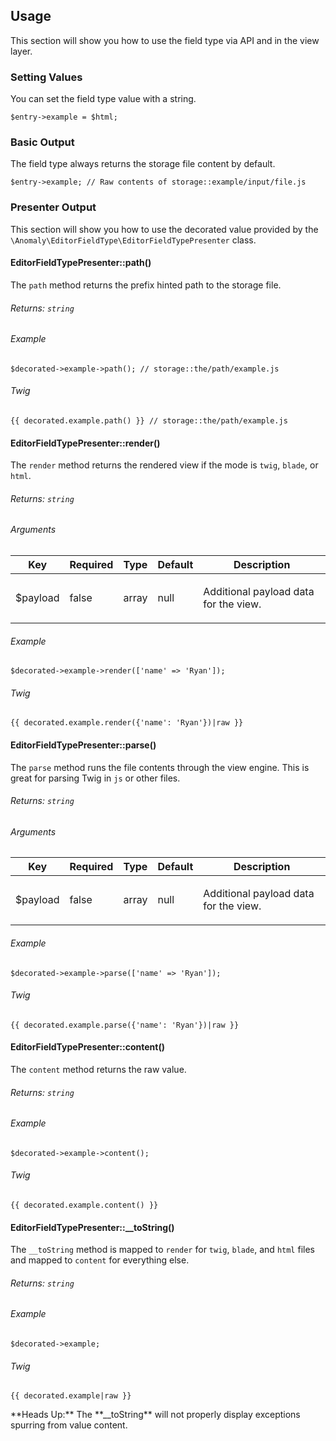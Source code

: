 ## Usage[](#usage)

This section will show you how to use the field type via API and in the view layer.


### Setting Values[](#usage/setting-values)

You can set the field type value with a string.

    $entry->example = $html;


### Basic Output[](#usage/basic-output)

The field type always returns the storage file content by default.

    $entry->example; // Raw contents of storage::example/input/file.js


### Presenter Output[](#usage/presenter-output)

This section will show you how to use the decorated value provided by the `\Anomaly\EditorFieldType\EditorFieldTypePresenter` class.


#### EditorFieldTypePresenter::path()[](#usage/presenter-output/editorfieldtypepresenter-path)

The `path` method returns the prefix hinted path to the storage file.

###### Returns: `string`

###### Example

    $decorated->example->path(); // storage::the/path/example.js

###### Twig

    {{ decorated.example.path() }} // storage::the/path/example.js


#### EditorFieldTypePresenter::render()[](#usage/presenter-output/editorfieldtypepresenter-render)

The `render` method returns the rendered view if the mode is `twig`, `blade`, or `html`.

###### Returns: `string`

###### Arguments

<table class="table table-bordered table-striped">

<thead>

<tr>

<th>Key</th>

<th>Required</th>

<th>Type</th>

<th>Default</th>

<th>Description</th>

</tr>

</thead>

<tbody>

<tr>

<td>

$payload

</td>

<td>

false

</td>

<td>

array

</td>

<td>

null

</td>

<td>

Additional payload data for the view.

</td>

</tr>

</tbody>

</table>

###### Example

    $decorated->example->render(['name' => 'Ryan']);

###### Twig

    {{ decorated.example.render({'name': 'Ryan'})|raw }}


#### EditorFieldTypePresenter::parse()[](#usage/presenter-output/editorfieldtypepresenter-parse)

The `parse` method runs the file contents through the view engine. This is great for parsing Twig in `js` or other files.

###### Returns: `string`

###### Arguments

<table class="table table-bordered table-striped">

<thead>

<tr>

<th>Key</th>

<th>Required</th>

<th>Type</th>

<th>Default</th>

<th>Description</th>

</tr>

</thead>

<tbody>

<tr>

<td>

$payload

</td>

<td>

false

</td>

<td>

array

</td>

<td>

null

</td>

<td>

Additional payload data for the view.

</td>

</tr>

</tbody>

</table>

###### Example

    $decorated->example->parse(['name' => 'Ryan']);

###### Twig

    {{ decorated.example.parse({'name': 'Ryan'})|raw }}


#### EditorFieldTypePresenter::content()[](#usage/presenter-output/editorfieldtypepresenter-content)

The `content` method returns the raw value.

###### Returns: `string`

###### Example

    $decorated->example->content();

###### Twig

    {{ decorated.example.content() }}


#### EditorFieldTypePresenter::__toString()[](#usage/presenter-output/editorfieldtypepresenter-tostring)

The `__toString` method is mapped to `render` for `twig`, `blade`, and `html` files and mapped to `content` for everything else.

###### Returns: `string`

###### Example

    $decorated->example;

###### Twig

    {{ decorated.example|raw }}

<div class="alert alert-danger">**Heads Up:** The **__toString** will not properly display exceptions spurring from value content.</div>
